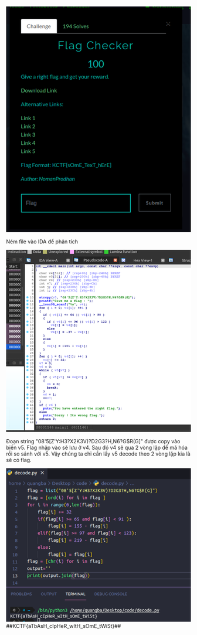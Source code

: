 ![question](question.png)

Ném file vào IDA để phân tích

![IDA](IDA.png)

Đoạn string "08'5[Z'Y:H3?X2K3V)?D2G3?H,N6?G$R(G]" được copy vào biến v5. Flag nhập vào sẽ lưu ở v4. Sau đó v4 sẽ qua
2 vòng lặp để mã hóa rồi so sánh với v5. Vậy chúng ta chỉ cần lấy v5 decode theo 2 vòng lặp kia là sẽ có flag.

![flag](flag.png)
##KCTF{aTbAsH_cIpHeR_wItH_sOmE_tWiSt}##
